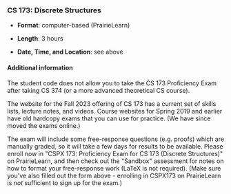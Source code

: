 <!---
Feel free to change this link if there is something more appropriate.
Do not change the anchor name.
-->

### CS 173: Discrete Structures

* **Format**: computer-based (PrairieLearn)
<!--- -->
* **Length**: 3 hours
<!--- -->
* **Date, Time, and Location**:  see above

<!--- -->

#### Additional information

The student code does not allow you to take the CS 173 Proficiency Exam after taking CS 374 (or a more advanced theoretical CS course).

The website for the Fall 2023 offering of CS 173 has a current set of skills lists, lecture notes, and videos. Course websites for Spring 2019 and earlier have old hardcopy exams that you can use for practice. (We have since moved the exams online.)

The exam will include some free-response questions (e.g. proofs) which are manually graded, so it will take a few days for results to be available. Please enroll now in "CSPX 173: Proficiency Exam for CS 173 (Discrete Structures)" on PrairieLearn, and then check out the "Sandbox" assessment for notes on how to format your free-response work (LaTeX is not required). (Make sure you've also filled out the form above - enrolling in CSPX173 on PrairieLearn is *not* sufficient to sign up for the exam.)

